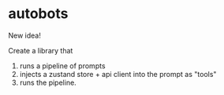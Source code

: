 # autobots

New idea!

Create a library that

1. runs a pipeline of prompts
2. injects a zustand store + api client into the prompt as "tools"
3. runs the pipeline.
